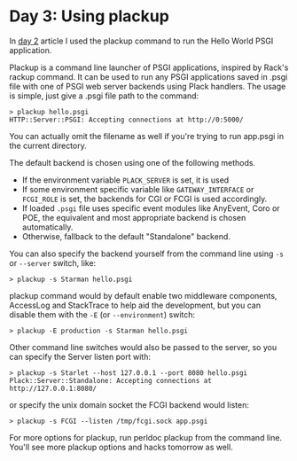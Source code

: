 # Day 3: Using plackup

In [day 2][1] article I used the plackup command to run the Hello World PSGI application.

Plackup is a command line launcher of PSGI applications, inspired by Rack's rackup command. It can be used to run any PSGI applications saved in .psgi file with one of PSGI web server backends using Plack handlers. The usage is simple, just give a .psgi file path to the command:

```
> plackup hello.psgi
HTTP::Server::PSGI: Accepting connections at http://0:5000/
```

You can actually omit the filename as well if you're trying to run app.psgi in the current directory.

The default backend is chosen using one of the following methods.

* If the environment variable `PLACK_SERVER` is set, it is used
* If some environment specific variable like `GATEWAY_INTERFACE` or `FCGI_ROLE` is set, the backends for CGI or FCGI is used accordingly.
* If loaded `.psgi` file uses specific event modules like AnyEvent, Coro or POE, the equivalent and most appropriate backend is chosen automatically.
* Otherwise, fallback to the default "Standalone" backend.

You can also specify the backend yourself from the command line using `-s` or `--server` switch, like:

```
> plackup -s Starman hello.psgi
```

plackup command would by default enable two middleware components, AccessLog and StackTrace to help aid the development, but you can disable them with the `-E` (or `--environment`) switch:

```
> plackup -E production -s Starman hello.psgi
```

Other command line switches would also be passed to the server, so you can specify the Server listen port with:

```
> plackup -s Starlet --host 127.0.0.1 --port 8080 hello.psgi
Plack::Server::Standalone: Accepting connections at http://127.0.0.1:8080/
```

or specify the unix domain socket the FCGI backend would listen:

```
> plackup -s FCGI --listen /tmp/fcgi.sock app.psgi
```

For more options for plackup, run perldoc plackup from the command line. You'll see more plackup options and hacks tomorrow as well.

  [1]: http://advent.plackperl.org/2009/12/day-2-hello-world.html